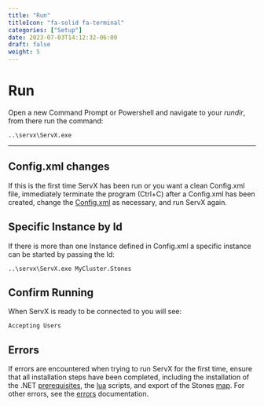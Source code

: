 ```yaml
---
title: "Run"
titleIcon: "fa-solid fa-terminal"
categories: ["Setup"]
date: 2023-07-03T14:12:32-06:00
draft: false
weight: 5
---
```


# Run

Open a new Command Prompt or Powershell and navigate to your *rundir*, from there run the command:

    ..\servx\ServX.exe

---

## Config.xml changes ##

If this is the first time ServX has been run or you want a clean Config.xml file, immediately terminate the program (Ctrl+C) after a Config.xml has been created, change the [Config.xml](/setup/config) as necessary, and run ServX again.

## Specific Instance by Id

If there is more than one Instance defined in Config.xml a specific instance can be started by passing the Id:

    ..\servx\ServX.exe MyCluster.Stones

## Confirm Running

When ServX is ready to be connected to you will see:

    Accepting Users

## Errors

If errors are encountered when trying to run ServX for the first time, ensure that all installation steps have been completed, including the installation of the .NET [prerequisites](/setup/install/#prerequisites), the [lua](/setup/lua) scripts, and export of the Stones [map](/setup/map). For other errors, see the [errors](/setup/errors) documentation.